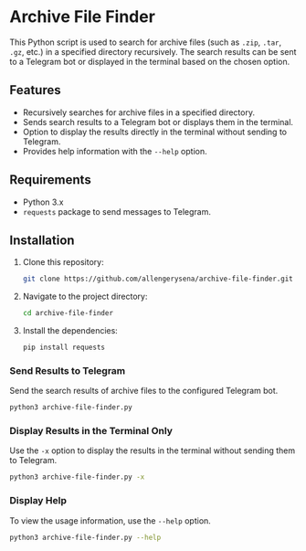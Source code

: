 # Archive File Finder

This Python script is used to search for archive files (such as `.zip`, `.tar`, `.gz`, etc.) in a specified directory recursively. The search results can be sent to a Telegram bot or displayed in the terminal based on the chosen option.

## Features
- Recursively searches for archive files in a specified directory.
- Sends search results to a Telegram bot or displays them in the terminal.
- Option to display the results directly in the terminal without sending to Telegram.
- Provides help information with the `--help` option.

## Requirements
- Python 3.x
- `requests` package to send messages to Telegram.

## Installation
1. Clone this repository:
    ```bash
    git clone https://github.com/allengerysena/archive-file-finder.git
    ```
2. Navigate to the project directory:
    ```bash
    cd archive-file-finder
    ```
3. Install the dependencies:
    ```bash
    pip install requests
    ```

### Send Results to Telegram
Send the search results of archive files to the configured Telegram bot.
```bash
python3 archive-file-finder.py
```

### Display Results in the Terminal Only
Use the `-x` option to display the results in the terminal without sending them to Telegram.
```bash
python3 archive-file-finder.py -x
```

### Display Help
To view the usage information, use the `--help` option.
```bash
python3 archive-file-finder.py --help
```
